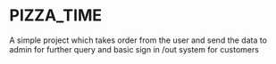 # PIZZA_TIME
A simple project which takes order from the user and send the data to admin for further query and basic sign in /out system for customers 

